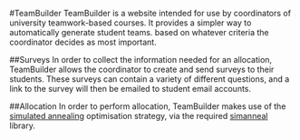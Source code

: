 #TeamBuilder
TeamBuilder is a website intended for use by coordinators of university teamwork-based courses. It provides a simpler way to automatically generate student teams. based on whatever criteria the coordinator decides as most important.

##Surveys
In order to collect the information needed for an allocation, TeamBuilder allows the coordinator to create and send surveys to their students. These surveys can contain a variety of different questions, and a link to the survey will then be emailed to student email accounts. 

##Allocation
In order to perform allocation, TeamBuilder makes use of the [simulated annealing](https://en.wikipedia.org/wiki/Simulated_annealing) optimisation strategy, via the required [simanneal](https://pypi.org/project/simanneal/) library.
